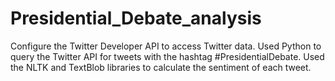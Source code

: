 # Presidential_Debate_analysis
Configure the Twitter Developer API to access Twitter data. Used Python to query the Twitter API for tweets with the hashtag #PresidentialDebate. Used the NLTK and TextBlob libraries to calculate the sentiment of each tweet.
